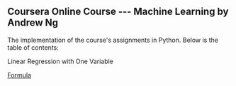 ## **Coursera Online Course --- Machine Learning by Andrew Ng**

The implementation of the course's assignments in Python. Below is the table of contents:

Linear Regression with One Variable

  [Formula](https://github.com/lxn1021/Notes-Machine-Learning-Course-by-Andrew-Ng/blob/master/Linear%20regression%20with%20one%20variable.pdf)
